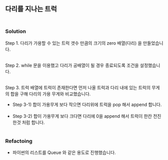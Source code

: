 ##  다리를 지나는 트럭<br/><br/>

### Solution

Step 1. 다리가 가용할 수 있는 트럭 갯수 만큼의 크기의 zero 배열(다리) 을 만들었습니다.<br/><br/>

Step 2. while 문을 이용했고 다리가 공배열이 될 경우 종료되도록 조건을 설정했습니다.<br/><br/>

Step 3. 트럭 배열에 트럭이 존재한다면 먼저 나올 트럭과 다리 내에 있는 트럭의 무게의 합을 구해 다리의 가용 무게와 비교했습니다.
- Step 3-1) 합이 가용무게 보다 작으면 다리위에 트럭을 pop 해서 append 합니다. <br/><br/>
- Step 3-2) 합이 가용무게 보다 크다면 다리에 0을 append 해서 트럭이 한칸 전진 한것 처럼 합니다.<br/><br/>


### Refactoing

- 파이썬의 리스트를 Queue 와 같은 용도로 진행했습니다. 















